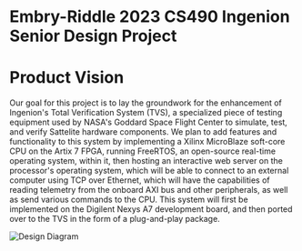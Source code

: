 # Embry-Riddle 2023 CS490 Ingenion Senior Design Project

# Product Vision

Our goal for this project is to lay the groundwork for the enhancement of Ingenion's Total Verification System (TVS), a specialized piece of testing equipment used by NASA's Goddard Space Flight Center to simulate, test, and verify Sattelite hardware components. We plan to add features and functionality to this system by implementing a Xilinx MicroBlaze soft-core CPU on the Artix 7 FPGA, running FreeRTOS, an open-source real-time operating system, within it, then hosting an interactive web server on the processor's operating system, which will be able to connect to an external computer using TCP over Ethernet, which will have the capabilities of reading telemetry from the onboard AXI bus and other peripherals, as well as send various commands to the CPU. This system will first be implemented on the Digilent Nexys A7 development board, and then ported over to the TVS in the form of a plug-and-play package.

![Design Diagram](https://github.com/HamiltonHenneberg/CS490Ingenion2023/assets/99364961/4e19f402-c06c-4658-8d5a-9cbf53eaa573)
